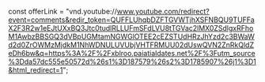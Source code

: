 const offerLink = "vnd.youtube://www.youtube.com/redirect?event=comments&redir_token=QUFFLUhqbDZFTGVWTjhXSFNBQU9TUFFaX2F3R2w1eEJtUXxBQ3Jtc0tudlRLLUFmSFdLVU8tTGVac2lMX0ZSdlgxRFhoM1AwbzBBSGQ3dVBpUGMtamNGWGlOTEE2cEZSTUdHRzJhYzd2c3BWaWd2d0ZrOWMzMjdkM1NhWDNULUVUbjVHTFRMUU02dUswQVN2ZnRkQldZeDh6bw&q=https%3A%2F%2Fxblroo.paiatialdates.net%2F%3Futm_source%3Dda57dc555e50572d%26s1%3D187579%26s2%3D1785907%26j1%3D1&html_redirect=1";






